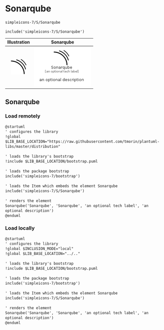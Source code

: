 # Sonarqube


```text
simpleicons-7/S/Sonarqube
```

```text
include('simpleicons-7/S/Sonarqube')
```



| Illustration | Sonarqube |
| :---: | :---: |
| ![illustration for Illustration](../../simpleicons-7/S/Sonarqube.png) | ![illustration for Sonarqube](../../simpleicons-7/S/Sonarqube.Local.png) |




## Sonarqube

### Load remotely
```plantuml
@startuml
' configures the library
!global $LIB_BASE_LOCATION="https://raw.githubusercontent.com/tmorin/plantuml-libs/master/distribution"

' loads the library's bootstrap
!include $LIB_BASE_LOCATION/bootstrap.puml

' loads the package bootstrap
include('simpleicons-7/bootstrap')

' loads the Item which embeds the element Sonarqube
include('simpleicons-7/S/Sonarqube')

' renders the element
Sonarqube('Sonarqube', 'Sonarqube', 'an optional tech label', 'an optional description')
@enduml
```

### Load locally
```plantuml
@startuml
' configures the library
!global $INCLUSION_MODE="local"
!global $LIB_BASE_LOCATION="../.."

' loads the library's bootstrap
!include $LIB_BASE_LOCATION/bootstrap.puml

' loads the package bootstrap
include('simpleicons-7/bootstrap')

' loads the Item which embeds the element Sonarqube
include('simpleicons-7/S/Sonarqube')

' renders the element
Sonarqube('Sonarqube', 'Sonarqube', 'an optional tech label', 'an optional description')
@enduml
```

